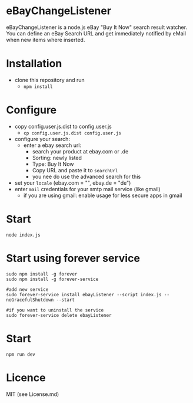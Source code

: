 # eBayChangeListener
eBayChangeListener is a node.js eBay "Buy It Now" search result watcher.
You can define an eBay Search URL and get immediately notified by eMail when new items where inserted.


# Installation
* clone this repository and run
  * `npm install`

# Configure
* copy config.user.js.dist to config.user.js
  * `cp config.user.js.dist config.user.js`
* configure your search:
  * enter a ebay search url:
    * search your product at ebay.com or .de
    * Sorting: newly listed
    * Type: Buy It Now
    * Copy URL and paste it to `searchUrl`
    * you nee do use the advanced search for this
* set your `locale` (ebay.com = "", ebay.de = "de")
* enter `mail` credentials for your smtp mail service (like gmail)
  * if you are using gmail: enable usage for less secure apps in gmail


# Start

    node index.js

# Start using forever service

    sudo npm install -g forever
    sudo npm install -g forever-service

    #add new service
    sudo forever-service install ebayListener --script index.js --noGracefulShutdown --start

    #if you want to uninstall the service
    sudo forever-service delete ebayListener

# Start

    npm run dev

# Licence
MIT (see License.md)
